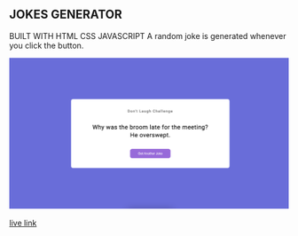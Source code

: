 ## JOKES GENERATOR

BUILT WITH HTML CSS JAVASCRIPT
 A random joke is generated whenever you click the button.

![UI](./Image/Project.png)

[live link](https://silver-kitten-37ee85.netlify.app/)